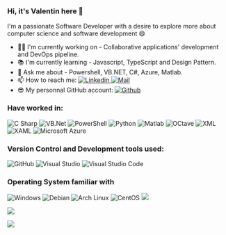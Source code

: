 ### Hi, it's Valentin here :wave:

I'm a passionate Software Developer with a desire to explore more about computer science and software development :smile: 
* :man_technologist: I'm currently working on - Collaborative applications' development and DevOps pipeline.
* :books: I'm currently learning - Javascript, TypeScript and Design Pattern.
* :speech_balloon: Ask me about - Powershell, VB.NET, C#, Azure, Matlab.
* :mailbox: How to reach me: <a href="https://www.linkedin.com/in/valentin-besse/" ><img alt="Linkedin" src="https://img.shields.io/badge/Linkedin-0A66C2?logo=LinkedIn&logoColor=&style=flat" /> </a> <a href="mailto:valentin.besse@ypso-facto.com" ><img alt="Mail" src="https://img.shields.io/badge/Mail-EA4335?logo=Gmail&logoColor=white&style=flat" /> </a>
* :sunglasses: My personnal GitHub account: <a href="https://github.com/valentinbesse" ><img alt="Github" src="https://img.shields.io/badge/GitHub-181717?logo=GitHub&logoColor=&style=flat" /> </a>

### Have worked in:

 <img alt="C Sharp" src="https://img.shields.io/badge/C%23-239120?logo=c-sharp&logoColor=white&style=flat" />

 <img alt="VB.Net" src="https://img.shields.io/badge/VB.NET-512BD4?logo=.NET&logoColor=white&style=flat" />

 <img alt="PowerShell" src="https://img.shields.io/badge/PowerShell-5391FE?logo=PowerShell&logoColor=white&style=flat" />

 <img alt="Python" src="https://img.shields.io/badge/Python-3776AB?logo=Python&logoColor=white&style=flat" />

 <img alt="Matlab" src="https://img.shields.io/badge/Matlab-0076A8?&style=flat" />

 <img alt="OCtave" src="https://img.shields.io/badge/Octave-0790C0?logo=Octave&logoColor=white&style=flat" />

 <img alt="XML" src="https://img.shields.io/badge/XML-0c54c2?" />

 <img alt="XAML" src="https://img.shields.io/badge/XAML-0c54c2?logo=XAML&logoColor=white&style=flat" />

 <img alt="Microsoft Azure" src="https://img.shields.io/badge/Microsoft Azure-0078d4?logo=Microsoft+Azure&logoColor=white&style=flat" />

### Version Control and Development tools used:

 <img alt="GitHub" src="https://img.shields.io/badge/GitHub-181717?logo=github&logoColor=white&style=flat" />

 <img alt="Visual Studio" src="https://img.shields.io/badge/Visual Studio-5C2D91?logo=visual+studio&logoColor=white&style=flat" />

 <img alt="Visual Studio Code" src="https://img.shields.io/badge/Visual Studio Code-007ACC?logo=visual+studio+code&logoColor=white&style=flat" />

### Operating System familiar with

<img alt="Windows" src="https://img.shields.io/badge/Windows-0078D6?logo=windows&logoColor=white&style=flat" />

<img alt="Debian" src="https://img.shields.io/badge/Debian-A81D33?logo=Debian&logoColor=white&style=flat" />

<img alt="Arch Linux" src="https://img.shields.io/badge/Arch Linux-1793D1?logo=Arch+Linux&logoColor=white&style=flat" />

<img alt="CentOS" src="https://img.shields.io/badge/CentOS-262577?logo=CentOS&logoColor=white&style=flat" />

<img src="https://github-readme-stats.vercel.app/api?username=vbesse-yf&count_private=true&theme=radical&show_icons=true&include_all_commits=true" />

<img
  src="https://github-readme-stats.vercel.app/api/top-langs/?username=vbesse-yf&layout=compact"
/>

<img
  src="https://github-readme-stats.vercel.app/api/wakatime?username=vbesse&range=last_7_days"
/>
